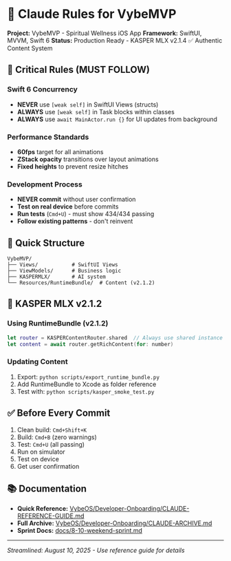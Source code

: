 # 🤖 Claude Rules for VybeMVP

**Project:** VybeMVP - Spiritual Wellness iOS App
**Framework:** SwiftUI, MVVM, Swift 6
**Status:** Production Ready - KASPER MLX v2.1.4 ✅ Authentic Content System

## 🎯 Critical Rules (MUST FOLLOW)

### Swift 6 Concurrency
- **NEVER** use `[weak self]` in SwiftUI Views (structs)
- **ALWAYS** use `[weak self]` in Task blocks within classes
- **ALWAYS** use `await MainActor.run {}` for UI updates from background

### Performance Standards
- **60fps** target for all animations
- **ZStack opacity** transitions over layout animations
- **Fixed heights** to prevent resize hitches

### Development Process
- **NEVER commit** without user confirmation
- **Test on real device** before commits
- **Run tests** (`Cmd+U`) - must show 434/434 passing
- **Follow existing patterns** - don't reinvent

## 📁 Quick Structure

```
VybeMVP/
├── Views/           # SwiftUI Views
├── ViewModels/      # Business logic
├── KASPERMLX/       # AI system
└── Resources/RuntimeBundle/  # Content (v2.1.2)
```

## 🔮 KASPER MLX v2.1.2

### Using RuntimeBundle (v2.1.2)
```swift
let router = KASPERContentRouter.shared  // Always use shared instance
let content = await router.getRichContent(for: number)
```

### Updating Content
1. Export: `python scripts/export_runtime_bundle.py`
2. Add RuntimeBundle to Xcode as folder reference
3. Test with: `python scripts/kasper_smoke_test.py`

## ✅ Before Every Commit

1. Clean build: `Cmd+Shift+K`
2. Build: `Cmd+B` (zero warnings)
3. Test: `Cmd+U` (all passing)
4. Run on simulator
5. Test on device
6. Get user confirmation

## 📚 Documentation

- **Quick Reference:** [VybeOS/Developer-Onboarding/CLAUDE-REFERENCE-GUIDE.md](./VybeOS/Developer-Onboarding/CLAUDE-REFERENCE-GUIDE.md)
- **Full Archive:** [VybeOS/Developer-Onboarding/CLAUDE-ARCHIVE.md](./VybeOS/Developer-Onboarding/CLAUDE-ARCHIVE.md)
- **Sprint Docs:** [docs/8-10-weekend-sprint.md](./docs/8-10-weekend-sprint.md)

---

*Streamlined: August 10, 2025 - Use reference guide for details*
